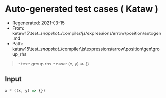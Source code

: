 # Auto-generated test cases ( Kataw )
- Regenerated: 2021-03-15
- From: kataw15\test\__snapshot__/compiler/js/expressions/arrow/position/autogen.md
- Path: kataw15\test\__snapshot__\compiler\js\expressions\arrow\position\gen\group_rhs
> :: test: group rhs
> :: case: (x, y) => {}
## Input

`````js
x * ((x, y) => {})
`````
